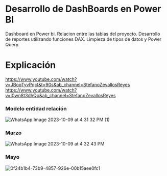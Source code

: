 
# Desarrollo de DashBoards en Power BI 
Dashboard en Power bi.
Relacion entre las tablas del proyecto.
Desarrollo de reportes utilizando funciones DAX.
Limpieza de tipos de datos y Power Query.
# Explicación
https://www.youtube.com/watch?v=JBoqTyvPqcI&t=90s&ab_channel=StefanoZevallosReyes <br/>
https://www.youtube.com/watch?v=i0wn8t3dhQo&ab_channel=StefanoZevallosReyes

### Modelo entidad relación
![WhatsApp Image 2023-10-09 at 4 31 32 PM (1)](https://github.com/StefanoZevallos/Power_BI_Dashboards/assets/107054283/cae9d971-2f0c-45e7-bfe9-8b1ca83390d1)
### Marzo
![WhatsApp Image 2023-10-09 at 4 32 43 PM](https://github.com/StefanoZevallos/Power_BI_Dashboards/assets/107054283/e5b02f6c-6de4-4aeb-8d76-6f567d2d2076)
### Mayo
![0f24b1b4-73b9-4857-926e-00b15aee0fc1](https://github.com/StefanoZevallos/Power_BI_Dashboards/assets/107054283/1eba377b-d069-4745-a335-d6d436fec530)


